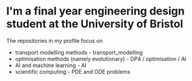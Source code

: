 

# I'm a final year engineering design student at the University of Bristol

The repositories in my profile focus on
 - transport modelling methods - transport_modelling
 - optimisation methods (namely evolutionary) - DP4 / optimisation / AI
 - AI and machine learning - AI
 - scientific computing - PDE and ODE problems


<!--
**pilipb/pilipb** is a ✨ _special_ ✨ repository because its `README.md` (this file) appears on your GitHub profile.

Here are some ideas to get you started:

- 🔭 I’m currently working on ...
- 🌱 I’m currently learning ...
- 👯 I’m looking to collaborate on ...
- 🤔 I’m looking for help with ...
- 💬 Ask me about ...
- 📫 How to reach me: ...
- 😄 Pronouns: ...
- ⚡ Fun fact: ...
-->
